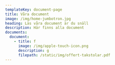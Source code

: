 ```yaml
---
templateKey: document-page
title: Våra document
image: /img/home-jumbotron.jpg
heading: Läs våra document är du snäll
description: Här finns alla document
documents:
  document:
    - title: f
      image: /img/apple-touch-icon.png
      description: g
      filepath: /static/img/offert-takstolar.pdf
---
```

